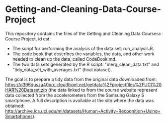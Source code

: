 # Getting-and-Cleaning-Data-Course-Project
This repository contains the files of the Getting and Cleaning Data Coursera Course Project, id est:
* The script for performing the analysis of the data set: run_analysis.R.
* The code book that describes the variables, the data, and other work needed to clean up the data, called CodeBook.md.
* The two data sets generated by the R script: "merg_clean_data.txt" and "tidy_data_set_with_averages.txt" (final dataset).

The goal is to prepare a tidy data from the original data downloaded from: https://d396qusza40orc.cloudfront.net/getdata%2Fprojectfiles%2FUCI%20HAR%20Dataset.zip
(the data linked to from the course website represent data collected from the accelerometers from the Samsung Galaxy S smartphone. A full description is available at the site where the data was obtained:
http://archive.ics.uci.edu/ml/datasets/Human+Activity+Recognition+Using+Smartphones).

